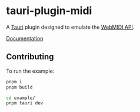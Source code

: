 # tauri-plugin-midi

A [Tauri](https://tauri.app) plugin designed to emulate the [WebMIDI API](https://developer.mozilla.org/en-US/docs/Web/API/Web_MIDI_API).

[Documentation](https://docs.rs/tauri-plugin-midi)

## Contributing

To run the example:

```bash
pnpm i
pnpm build

cd example/
pnpm tauri dev
```
